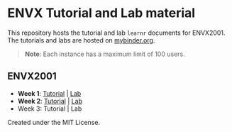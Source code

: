 # ENVX Tutorial and Lab material

This repository hosts the tutorial and lab `learnr` documents for ENVX2001. The
tutorials and labs are hosted on [mybinder.org](https://mybinder.org/).

> **Note**: Each instance has a maximum limit of 100 users.

## ENVX2001

- **Week 1**: <a
    href="https://mybinder.org/v2/gh/januarharianto/learnr-envx/main?urlpath=shiny/envx2001/week01/envx2001_w1_tut/envx2001_w1_tut-learnr.Rmd"
    target="_blank">Tutorial</a> |
    <a
    href="https://mybinder.org/v2/gh/januarharianto/learnr-envx/main?urlpath=shiny/envx2001/week01/envx2001_w1_lab/envx2001_w1_lab-learnr.Rmd"
    target="_blank">Lab</a>
- **Week 2**: <a
    href="https://mybinder.org/v2/gh/januarharianto/learnr-envx/main?urlpath=shiny/envx2001/week02/envx2001_w2_tut/envx2001_w2_tut-learnr.Rmd"
    target="_blank">Tutorial</a> |
    <a
    href="https://mybinder.org/v2/gh/januarharianto/learnr-envx/main?urlpath=shiny/envx2001/week01/envx2001_w2_lab/envx2001_w2_lab-learnr.Rmd"
    target="_blank">Lab</a>
- Week 3: Tutorial | Lab

Created under the MIT License.
